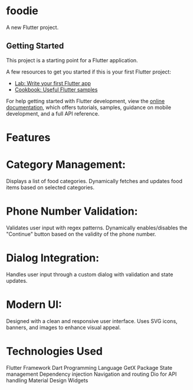 # foodie

A new Flutter project.

## Getting Started

This project is a starting point for a Flutter application.

A few resources to get you started if this is your first Flutter project:

- [Lab: Write your first Flutter app](https://docs.flutter.dev/get-started/codelab)
- [Cookbook: Useful Flutter samples](https://docs.flutter.dev/cookbook)

For help getting started with Flutter development, view the
[online documentation](https://docs.flutter.dev/), which offers tutorials,
samples, guidance on mobile development, and a full API reference.

# Features
# Category Management:
Displays a list of food categories.
Dynamically fetches and updates food items based on selected categories.
# Phone Number Validation:
Validates user input with regex patterns.
Dynamically enables/disables the "Continue" button based on the validity of the phone number.

# Dialog Integration:
Handles user input through a custom dialog with validation and state updates.

# Modern UI:
Designed with a clean and responsive user interface.
Uses SVG icons, banners, and images to enhance visual appeal.

# Technologies Used
Flutter Framework
Dart Programming Language
GetX Package
State management
Dependency injection
Navigation and routing
Dio for API handling
Material Design Widgets
